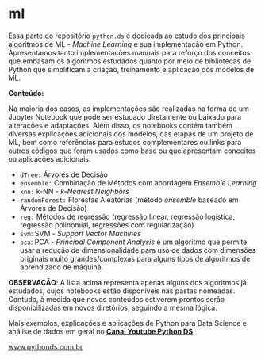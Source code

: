 # ml
Essa parte do repositório `python.ds` é dedicada ao estudo dos principais algoritmos de ML - *Machine Learning* e sua implementação em Python. Apresentamos tanto implementações manuais
para reforço dos conceitos que embasam os algoritmos estudados quanto por meio de bibliotecas de Python que simplificam a criação, treinamento e aplicação dos modelos de ML.

**Conteúdo:**

Na maioria dos casos, as implementações são realizadas na forma de um Jupyter Notebook que pode ser estudado diretamente ou baixado para alterações e adaptações. Além disso,
os notebooks contém também diversas explicações adicionais dos modelos, das etapas de um projeto de ML, bem como referências para estudos complementares ou links para 
outros códigos que foram usados como base ou que apresentam conceitos ou aplicações adicionais.

* `dTree:` Árvores de Decisão
* `ensemble:` Combinação de Métodos com abordagem *Ensemble Learning*
* `knn:` k-NN - *k-Nearest Neighbors*
* `randomForest:` Florestas Aleatórias (método *ensemble* baseado em Árvores de Decisão)
* `reg:` Métodos de regressão (regressão linear, regressão logística, regressão polinomial, regressões com regularização)
* `svm`: SVM - *Support Vector Machines*
* `pca`: PCA - *Principal Component Analysis* é um algoritmo que permite usar a redução de dimensionalidade para uso de dados com dimensões originais muito grandes/complexas para alguns tipos de algoritmos de aprendizado de máquina.

**OBSERVAÇÃO**: A lista acima representa apenas alguns dos algoritmos já estudados, cujos notebooks estão disponíveis nas pastas nomeadas.
Contudo, à medida que novos conteúdos estiverem prontos serão disponibilizadas em novos diretórios, seguindo a mesma lógica.

Mais exemplos, explicações e aplicações de Python para Data Science e análise de dados em geral no [**Canal Youtube Python DS**]( https://www.youtube.com/channel/UCdpQJDGrM3Xj58ZFF-2UNBA?view_as=subscriber).

www.pythonds.com.br
